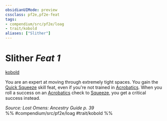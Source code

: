 ```yaml
---
obsidianUIMode: preview
cssclass: pf2e,pf2e-feat
tags:
- compendium/src/pf2e/loag
- trait/kobold
aliases: ["Slither"]
---
```

# Slither  *Feat 1*  
[kobold](/rules/traits/kobold-b1.md)  


You are an expert at moving through extremely tight spaces. You gain the [Quick Squeeze](/compendium/feats/quick-squeeze.md) skill feat, even if you're not trained in [Acrobatics](/compendium/skills.md#Acrobatics). When you roll a success on an [Acrobatics](/compendium/skills.md#Acrobatics) check to [Squeeze](/rules/actions/squeeze.md), you get a critical success instead.

*Source: Lost Omens: Ancestry Guide p. 39*  
%% #compendium/src/pf2e/loag #trait/kobold %%